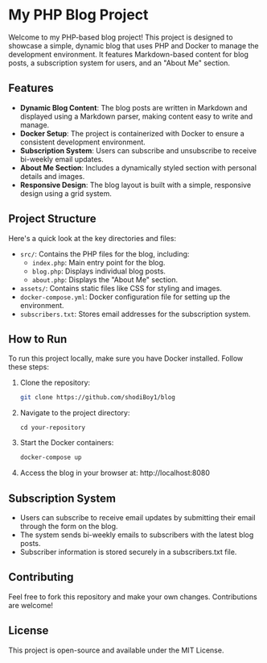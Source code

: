 # My PHP Blog Project

Welcome to my PHP-based blog project! This project is designed to showcase a simple, dynamic blog that uses PHP and Docker to manage the development environment. It features Markdown-based content for blog posts, a subscription system for users, and an "About Me" section.

## Features

- **Dynamic Blog Content**: The blog posts are written in Markdown and displayed using a Markdown parser, making content easy to write and manage.
- **Docker Setup**: The project is containerized with Docker to ensure a consistent development environment.
- **Subscription System**: Users can subscribe and unsubscribe to receive bi-weekly email updates.
- **About Me Section**: Includes a dynamically styled section with personal details and images.
- **Responsive Design**: The blog layout is built with a simple, responsive design using a grid system.

## Project Structure

Here's a quick look at the key directories and files:

- `src/`: Contains the PHP files for the blog, including:
  - `index.php`: Main entry point for the blog.
  - `blog.php`: Displays individual blog posts.
  - `about.php`: Displays the "About Me" section.
- `assets/`: Contains static files like CSS for styling and images.
- `docker-compose.yml`: Docker configuration file for setting up the environment.
- `subscribers.txt`: Stores email addresses for the subscription system.

## How to Run

To run this project locally, make sure you have Docker installed. Follow these steps:

1. Clone the repository:
   ```bash
   git clone https://github.com/shodiBoy1/blog
   ```
2. Navigate to the project directory:
   ```bahs
   cd your-repository
   ```
3. Start the Docker containers:
   ```bash
   docker-compose up
   ```
4. Access the blog in your browser at:
   http://localhost:8080

## Subscription System 
- Users can subscribe to receive email updates by submitting their email through the form on the blog.
- The system sends bi-weekly emails to subscribers with the latest blog posts.
- Subscriber information is stored securely in a subscribers.txt file.

## Contributing
Feel free to fork this repository and make your own changes. Contributions are welcome!

## License
This project is open-source and available under the MIT License.
